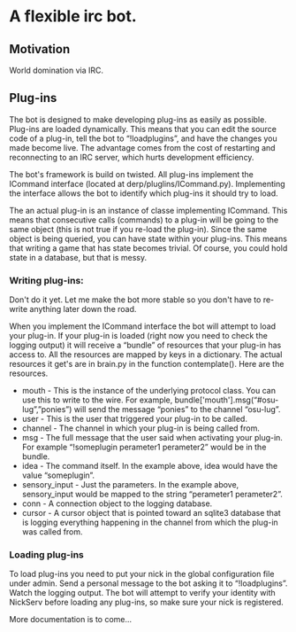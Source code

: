 A flexible irc bot.
===================

Motivation
----------

World domination via IRC.

Plug-ins
-------
The bot is designed to make developing plug-ins as easily as possible. Plug-ins are loaded dynamically. This means that you can edit the source code of a plug-in, tell the bot to “!loadplugins”, and have the changes you made become live. The advantage comes from the cost of restarting and reconnecting to an IRC server, which hurts development efficiency.

The bot's framework is build on twisted. All plug-ins implement the ICommand interface (located  at derp/pluglins/ICommand.py). Implementing the interface allows the bot to identify which plug-ins it should try to load.

The an actual plug-in is an instance of classe implementing ICommand. This means that consecutive calls (commands) to a plug-in will be going to the same object (this is not true if you re-load the plug-in). Since the same object is being queried, you can have state within your plug-ins. This means that writing a game that has state becomes trivial. Of course, you could hold state in a database, but that is messy.

### Writing plug-ins: ###
Don't do it yet. Let me make the bot more stable so you don't have to re-write anything later down the road.

When you implement the ICommand interface the bot will attempt to load your plug-in. If your plug-in is loaded (right now you need to check the logging output) it will receive a “bundle” of resources that your plug-in has access to. All the resources are mapped by keys in a dictionary. The actual resources it get's are in brain.py in the function contemplate(). Here are the resources.

*   mouth  - This is the instance of the underlying protocol class. You can use this to write to the wire. For example,
        bundle['mouth'].msg(“#osu-lug”,”ponies”)
    will send the message “ponies” to the channel “osu-lug”.
*   user - This is the user that triggered your plug-in to be called.
*   channel - The channel in which your plug-in is being called from.
*   msg - The full message that the user said when activating your plug-in. For example “!someplugin perameter1 perameter2” would be in the bundle.
*   idea - The command itself. In the example above, idea would have the value “someplugin”.
*   sensory_input  - Just the parameters. In the example above, sensory_input would be mapped to the string  “perameter1 perameter2”.
*   conn - A connection object to the logging database.
*   cursor - A cursor object that is pointed toward an sqlite3 database that is logging everything happening in the channel from which the plug-in was called from.

### Loading plug-ins ###
To load plug-ins you need to put your nick in the global configuration file under admin. Send a personal message to the bot asking it to “!loadplugins”. Watch the logging output. The bot will attempt to verify your identity with NickServ before loading any plug-ins, so make sure your nick is registered.

More documentation is to come...
